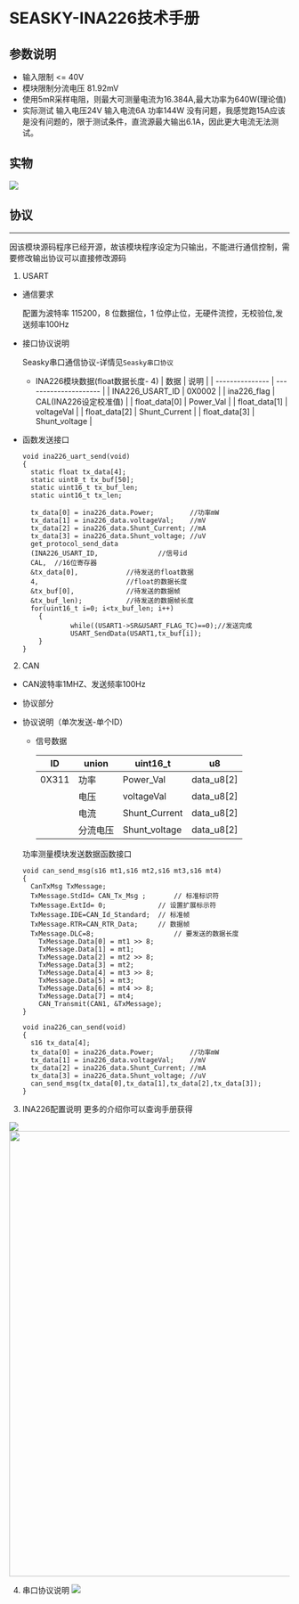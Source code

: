 # SEASKY-INA226技术手册

## 参数说明
  
  - 输入限制 <= 40V
  - 模块限制分流电压 81.92mV
  - 使用5mR采样电阻，则最大可测量电流为16.384A,最大功率为640W(理论值)
  - 实际测试 输入电压24V 输入电流6A 功率144W 没有问题，我感觉跑15A应该是没有问题的，限于测试条件，直流源最大输出6.1A，因此更大电流无法测试。


## 实物

![](./image/ina226.jpg)

## 协议
------------------

因该模块源码程序已经开源，故该模块程序设定为只输出，不能进行通信控制，需要修改输出协议可以直接修改源码

1. USART
- 通信要求 
  
    配置为波特率 115200，8 位数据位，1 位停止位，无硬件流控，无校验位,发送频率100Hz
- 接口协议说明
  
  Seasky串口通信协议-详情见`Seasky串口协议`
  
  - INA226模块数据(float数据长度- 4)
      | 数据            | 说明                  |
      | --------------- | --------------------- |
      | INA226_USART_ID | 0X0002                |
      | ina226_flag     | CAL(INA226设定校准值) |
      | float_data[0]   | Power_Val             |
      | float_data[1]   | voltageVal            |
      | float_data[2]   | Shunt_Current         |
      | float_data[3]   | Shunt_voltage         |

- 函数发送接口
  
      void ina226_uart_send(void)
      {
        static float tx_data[4];
        static uint8_t tx_buf[50];
        static uint16_t tx_buf_len;
        static uint16_t tx_len;
        
        tx_data[0] = ina226_data.Power;			//功率mW
        tx_data[1] = ina226_data.voltageVal;	//mV
        tx_data[2] = ina226_data.Shunt_Current;	//mA
        tx_data[3] = ina226_data.Shunt_voltage;	//uV
        get_protocol_send_data
        (INA226_USART_ID,	 	  		//信号id
        CAL,  //16位寄存器
        &tx_data[0],	  		//待发送的float数据
        4,   			  		//float的数据长度
        &tx_buf[0],		  		//待发送的数据帧
        &tx_buf_len);	  		//待发送的数据帧长度
        for(uint16_t i=0; i<tx_buf_len; i++)
          {
                  while((USART1->SR&USART_FLAG_TC)==0);//发送完成
                  USART_SendData(USART1,tx_buf[i]);
          }
      }

2. CAN
- CAN波特率1MHZ、发送频率100Hz    
- 协议部分

- 协议说明（单次发送-单个ID）

  - 信号数据
  
      | ID    | union    | uint16_t      | u8         |
      | ----- | -------- | ------------- | ---------- |
      | 0X311 | 功率     | Power_Val     | data_u8[2] |
      |       | 电压     | voltageVal    | data_u8[2] |
      |       | 电流     | Shunt_Current | data_u8[2] |
      |       | 分流电压 | Shunt_voltage | data_u8[2] |
  

  功率测量模块发送数据函数接口

      void can_send_msg(s16 mt1,s16 mt2,s16 mt3,s16 mt4)
      {
        CanTxMsg TxMessage;
        TxMessage.StdId= CAN_Tx_Msg ;	    // 标准标识符 
        TxMessage.ExtId= 0;			    // 设置扩展标示符 
        TxMessage.IDE=CAN_Id_Standard; 	// 标准帧
        TxMessage.RTR=CAN_RTR_Data;		// 数据帧
        TxMessage.DLC=8;				    // 要发送的数据长度
          TxMessage.Data[0] = mt1 >> 8;
          TxMessage.Data[1] = mt1;
          TxMessage.Data[2] = mt2 >> 8;
          TxMessage.Data[3] = mt2;
          TxMessage.Data[4] = mt3 >> 8;
          TxMessage.Data[5] = mt3;
          TxMessage.Data[6] = mt4 >> 8;
          TxMessage.Data[7] = mt4;		          
          CAN_Transmit(CAN1, &TxMessage);   
      }

      void ina226_can_send(void)
      {
        s16 tx_data[4];
        tx_data[0] = ina226_data.Power;			//功率mW
        tx_data[1] = ina226_data.voltageVal;	//mV
        tx_data[2] = ina226_data.Shunt_Current;	//mA
        tx_data[3] = ina226_data.Shunt_voltage;	//uV
        can_send_msg(tx_data[0],tx_data[1],tx_data[2],tx_data[3]);
      }

3. INA226配置说明
   更多的介绍你可以查询手册获得
   
  ![](./image/ina226_cfg.jpg)
   <img src="./image/ina226_cfg.jpg" width = "800"/>

4. 串口协议说明
  ![](./Seasky串口协议/Seasky串口通信协议.png)

   
